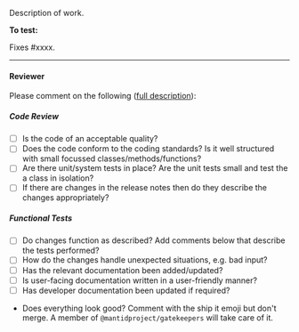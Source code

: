 Description of work.

**To test:**

<!-- Instructions for testing. -->

Fixes #xxxx.

<!-- RELEASE NOTES
Either edit the file in docs/source/release/... and it will be in your pull request or state
*Does not need to be in the release notes.*
-->

---

#### Reviewer ####

Please comment on the following ([full description](http://www.mantidproject.org/Individual_Ticket_Testing)):

##### Code Review #####

- [ ] Is the code of an acceptable quality?
- [ ] Does the code conform to the coding standards? Is it well structured with small focussed classes/methods/functions?
- [ ] Are there unit/system tests in place? Are the unit tests small and test the a class in isolation?
- [ ] If there are changes in the release notes then do they describe the changes appropriately?

##### Functional Tests #####

- [ ] Do changes function as described? Add comments below that describe the tests performed?
- [ ] How do the changes handle unexpected situations, e.g. bad input?
- [ ] Has the relevant documentation been added/updated?
- [ ] Is user-facing documentation written in a user-friendly manner?
- [ ] Has developer documentation been updated if required?

- Does everything look good? Comment with the ship it emoji but don't merge. A member of `@mantidproject/gatekeepers` will take care of it.
